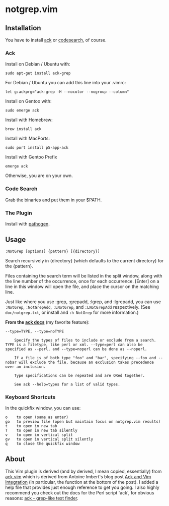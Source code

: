 # notgrep.vim #

## Installation ##

You have to install [ack](http://betterthangrep.com/) or [codesearch](https://code.google.com/p/codesearch/), of course.

### Ack

Install on Debian / Ubuntu with:

    sudo apt-get install ack-grep

For Debian / Ubuntu you can add this line into your .vimrc:

    let g:ackprg="ack-grep -H --nocolor --nogroup --column"

Install on Gentoo with:

    sudo emerge ack

Install with Homebrew:

    brew install ack

Install with MacPorts:

    sudo port install p5-app-ack

Install with Gentoo Prefix

    emerge ack

Otherwise, you are on your own.

### Code Search

Grab the binaries and put them in your $PATH.

### The Plugin

Install with [pathogen](https://github.com/tpope/vim-pathogen).


## Usage ##

    :NotGrep [options] {pattern} [{directory}]

Search recursively in {directory} (which defaults to the current directory) for the {pattern}.

Files containing the search term will be listed in the split window, along with
the line number of the occurrence, once for each occurrence.  [Enter] on a line
in this window will open the file, and place the cursor on the matching line.

Just like where you use :grep, :grepadd, :lgrep, and :lgrepadd, you can use
`:NotGrep`, `:NotGrepAdd`, `:LNotGrep`, and `:LNotGrepAdd` respectively. (See
`doc/notgrep.txt`, or install and `:h NotGrep` for more information.)

**From the [ack docs](http://betterthangrep.com/)** (my favorite feature):

    --type=TYPE, --type=noTYPE

        Specify the types of files to include or exclude from a search. TYPE is a filetype, like perl or xml. --type=perl can also be specified as --perl, and --type=noperl can be done as --noperl.

        If a file is of both type "foo" and "bar", specifying --foo and --nobar will exclude the file, because an exclusion takes precedence over an inclusion.

        Type specifications can be repeated and are ORed together.

        See ack --help=types for a list of valid types.

### Keyboard Shortcuts ###

In the quickfix window, you can use:

    o    to open (same as enter)
    go   to preview file (open but maintain focus on notgrep.vim results)
    t    to open in new tab
    T    to open in new tab silently
    v    to open in vertical split
    gv   to open in vertical split silently
    q    to close the quickfix window

## About ##

This Vim plugin is derived (and by derived, I mean copied, essentially) from
[ack.vim](https://github.com/mileszs/ack.vim) which is derived from Antoine
Imbert's blog post [Ack and Vim
Integration](http://blog.ant0ine.com/typepad/2007/03/ack-and-vim-integration.html)
(in particular, the function at the bottom of the post).  I added a help file
that provides just enough reference to get you going.  I also highly recommend
you check out the docs for the Perl script 'ack', for obvious reasons: [ack -
grep-like text finder](http://betterthangrep.com/).

